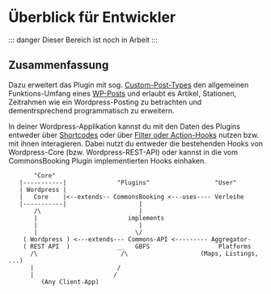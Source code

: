 # Überblick für Entwickler


::: danger 
Dieser Bereich ist noch in Arbeit
:::

## Zusammenfassung

Dazu erweitert das Plugin mit sog. [Custom-Post-Types]() den allgemeinen Funktions-Umfang eines [WP-Posts]() 
und erlaubt es Artikel, Stationen, Zeitrahmen wie ein Wordpress-Posting zu betrachten und dementrsprechend
programmatisch zu erweitern.

In deiner Wordpress-Applikation kannst du mit den Daten des Plugins entweder über [Shortcodes]() oder über [Filter oder Action-Hooks]() nutzen bzw. mit ihnen interagieren. Dabei nutzt du entweder die bestehenden Hooks von Wordpress-Core (bzw. Wordpress-REST-API) oder kannst in die vom CommonsBooking Plugin implementierten Hooks einhaken.

```
       "Core"            
   |-----------|              "Plugins"                  "User"
   | Wordpress |
   |   Core    |<--extends-- CommonsBooking <---uses---- Verleihe
   |-----------|                    |
       /\                           |
       |                         implements 
       |                            |
       |                           \/
    ( Wordpress ) <---extends--- Commons-API <--------- Aggregator-
    ( REST API  )             __   GBFS                   Platforms
      /\                       /\                    (Maps, Listings, ...)
      |                       /
      |                      /
         (Any Client-App)
     
```
